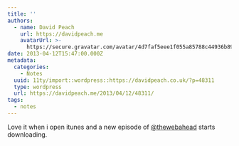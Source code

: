 ```yaml
---
title: ''
authors:
  - name: David Peach
    url: https://davidpeach.me
    avatarUrl: >-
      https://secure.gravatar.com/avatar/4d7faf5eee1f055a85788c44936b8995eaab6dfb004e7854ec747ccb272e91ee?s=96&d=mm&r=g
date: 2013-04-12T15:47:00.000Z
metadata:
  categories:
    - Notes
  uuid: 11ty/import::wordpress::https://davidpeach.co.uk/?p=48311
  type: wordpress
  url: https://davidpeach.me/2013/04/12/48311/
tags:
  - notes
---
```

Love it when i open itunes and a new episode of [@thewebahead](https://twitter.com/thewebahead) starts downloading.
